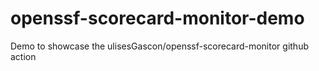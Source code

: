# openssf-scorecard-monitor-demo
Demo to showcase the ulisesGascon/openssf-scorecard-monitor github action
